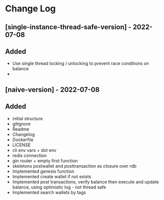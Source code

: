 # Change Log
## [single-instance-thread-safe-version] - 2022-07-08
## Added
- Use single thread locking / unlocking to prevent race conditions on balance
- 
## [naive-version] - 2022-07-08
## Added
- initial structure
- gitignore
- Readme
- Changelog
- Dockerfile
- LICENSE
- cli env vars + dot env
- redis connection
- gin router + empty first function
- skeletons postwallet and posttransaction as closure over rdb
- Implemented genesis function
- Implemented create wallet if not exists
- Implemented post transactions, verify balance then execute and update balance, using optimistic log  - not thread safe
- Implemented search wallets by tags